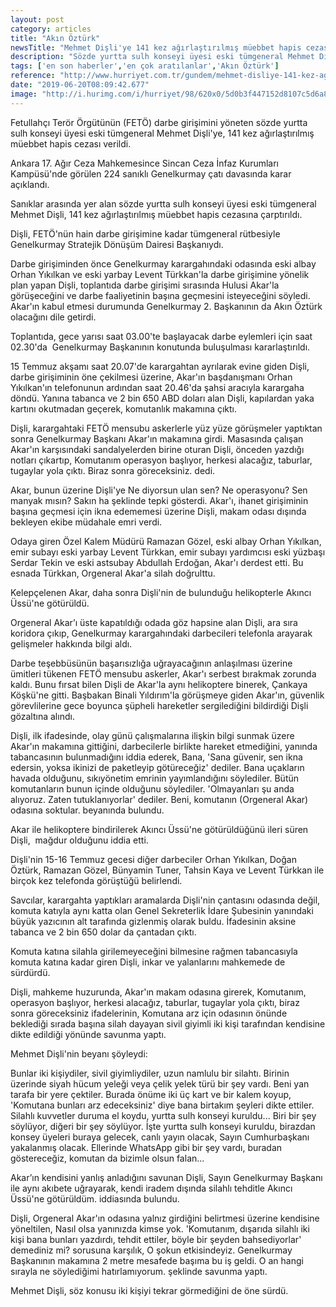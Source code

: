 ```yaml
---
layout: post
category: articles
title: "Akın Öztürk"
newsTitle: "Mehmet Dişli'ye 141 kez ağırlaştırılmış müebbet hapis cezası"
description: "Sözde yurtta sulh konseyi üyesi eski tümgeneral Mehmet Dişli, 141 kez ağırlaştırılmış müebbet hapis cezasına çarptırıldı."
tags: ['en son haberler','en çok aratılanlar','Akın Öztürk']
reference: "http://www.hurriyet.com.tr/gundem/mehmet-disliye-141-kez-agirlastirilmis-muebbet-hapis-cezasi-41249808"
date: "2019-06-20T08:09:42.677"
image: "http://i.hurimg.com/i/hurriyet/98/620x0/5d0b3f447152d8107c5d6a83.jpg"
---
```


<p>Fetullah&ccedil;ı Ter&ouml;r &Ouml;rg&uuml;t&uuml;n&uuml;n (FET&Ouml;) darbe girişimini y&ouml;neten s&ouml;zde yurtta sulh konseyi &uuml;yesi eski t&uuml;mgeneral Mehmet Dişli'ye, 141 kez ağırlaştırılmış m&uuml;ebbet hapis cezası verildi.&nbsp;&nbsp;&nbsp;&nbsp;&nbsp;</p>
<p>Ankara 17. Ağır Ceza Mahkemesince Sincan Ceza İnfaz Kurumları Kamp&uuml;s&uuml;'nde g&ouml;r&uuml;len 224 sanıklı Genelkurmay &ccedil;atı davasında karar a&ccedil;ıklandı.&nbsp;&nbsp;&nbsp;&nbsp;&nbsp;</p>
<p>Sanıklar arasında yer alan s&ouml;zde yurtta sulh konseyi &uuml;yesi eski t&uuml;mgeneral Mehmet Dişli, 141 kez ağırlaştırılmış m&uuml;ebbet hapis cezasına &ccedil;arptırıldı.&nbsp; &nbsp;&nbsp;&nbsp;&nbsp;</p>
<p>Dişli, FET&Ouml;'n&uuml;n hain darbe girişimine kadar t&uuml;mgeneral r&uuml;tbesiyle&nbsp; Genelkurmay Stratejik D&ouml;n&uuml;ş&uuml;m Dairesi Başkanıydı.&nbsp;&nbsp;&nbsp;&nbsp;&nbsp;</p>
<p>Darbe girişiminden &ouml;nce Genelkurmay karargahındaki odasında eski albay Orhan Yıkılkan ve eski yarbay Levent T&uuml;rkkan'la darbe girişimine y&ouml;nelik plan yapan Dişli, toplantıda darbe girişimi sırasında Hulusi Akar'la g&ouml;r&uuml;şeceğini ve darbe faaliyetinin başına ge&ccedil;mesini isteyeceğini s&ouml;yledi. Akar'ın kabul etmesi durumunda Genelkurmay 2. Başkanının da Akın &Ouml;zt&uuml;rk olacağını dile getirdi.&nbsp;&nbsp;&nbsp;&nbsp;&nbsp;</p>
<p>Toplantıda, gece yarısı saat 03.00'te başlayacak darbe eylemleri i&ccedil;in saat 02.30'da&nbsp; Genelkurmay Başkanının konutunda buluşulması kararlaştırıldı.&nbsp;&nbsp;&nbsp;&nbsp;&nbsp;</p>
<p>15 Temmuz akşamı saat 20.07'de karargahtan ayrılarak evine giden Dişli, darbe girişiminin &ouml;ne &ccedil;ekilmesi &uuml;zerine, Akar'ın başdanışmanı Orhan Yıkılkan'ın telefonunun ardından saat 20.46'da şahsi aracıyla karargaha d&ouml;nd&uuml;. Yanına tabanca ve 2 bin 650 ABD doları alan Dişli, kapılardan yaka kartını okutmadan ge&ccedil;erek, komutanlık makamına &ccedil;ıktı.&nbsp;&nbsp;&nbsp;&nbsp;&nbsp;</p>
<p>Dişli, karargahtaki FET&Ouml; mensubu askerlerle y&uuml;z y&uuml;ze g&ouml;r&uuml;şmeler yaptıktan sonra Genelkurmay Başkanı Akar'ın makamına girdi. Masasında &ccedil;alışan Akar'ın karşısındaki sandalyelerden birine oturan Dişli, &ouml;nceden yazdığı notları &ccedil;ıkartıp, Komutanım operasyon başlıyor, herkesi alacağız, taburlar, tugaylar yola &ccedil;ıktı. Biraz sonra g&ouml;receksiniz. dedi.&nbsp;&nbsp;&nbsp;&nbsp;&nbsp;&nbsp;</p>
<p>Akar, bunun &uuml;zerine Dişli'ye Ne diyorsun ulan sen? Ne operasyonu? Sen manyak mısın? Sakın ha şeklinde tepki g&ouml;sterdi. Akar'ı, ihanet girişiminin başına ge&ccedil;mesi i&ccedil;in ikna edememesi &uuml;zerine Dişli, makam odası dışında bekleyen ekibe m&uuml;dahale emri verdi.&nbsp;&nbsp;&nbsp;&nbsp;&nbsp;&nbsp;</p>
<p>Odaya giren &Ouml;zel Kalem M&uuml;d&uuml;r&uuml; Ramazan G&ouml;zel, eski albay Orhan Yıkılkan, emir subayı eski yarbay Levent T&uuml;rkkan, emir subayı yardımcısı eski y&uuml;zbaşı Serdar Tekin ve eski astsubay Abdullah Erdoğan, Akar'ı derdest etti. Bu esnada T&uuml;rkkan, Orgeneral Akar'a silah doğrulttu.&nbsp;&nbsp;&nbsp;&nbsp;&nbsp;</p>
<p>Kelep&ccedil;elenen Akar, daha sonra Dişli'nin de bulunduğu helikopterle Akıncı &Uuml;ss&uuml;'ne g&ouml;t&uuml;r&uuml;ld&uuml;.&nbsp;&nbsp;&nbsp;&nbsp;&nbsp;</p>
<p>Orgeneral Akar&rsquo;ı &uuml;ste kapatıldığı odada g&ouml;z hapsine alan Dişli, ara sıra koridora &ccedil;ıkıp, Genelkurmay karargahındaki darbecileri telefonla arayarak gelişmeler hakkında bilgi aldı.&nbsp;&nbsp;&nbsp;&nbsp;&nbsp;</p>
<p>Darbe teşebb&uuml;s&uuml;n&uuml;n başarısızlığa uğrayacağının anlaşılması &uuml;zerine &uuml;mitleri t&uuml;kenen FET&Ouml; mensubu askerler, Akar'ı serbest bırakmak zorunda kaldı. Bunu fırsat bilen Dişli de Akar'la aynı helikoptere binerek, &Ccedil;ankaya K&ouml;şk&uuml;'ne gitti. Başbakan Binali Yıldırım'la g&ouml;r&uuml;şmeye giden Akar'ın, g&uuml;venlik g&ouml;revlilerine gece boyunca ş&uuml;pheli hareketler sergilediğini bildirdiği Dişli g&ouml;zaltına alındı.&nbsp;&nbsp;&nbsp;&nbsp;&nbsp;&nbsp;</p>
<p>Dişli, ilk ifadesinde, olay g&uuml;n&uuml; &ccedil;alışmalarına ilişkin bilgi sunmak &uuml;zere Akar'ın makamına gittiğini, darbecilerle birlikte hareket etmediğini, yanında tabancasının bulunmadığını iddia ederek, Bana, 'Sana g&uuml;venir, sen ikna edersin, yoksa ikinizi de paketleyip g&ouml;t&uuml;receğiz' dediler. Bana u&ccedil;akların havada olduğunu, sıkıy&ouml;netim emrinin yayımlandığını s&ouml;ylediler. B&uuml;t&uuml;n komutanların bunun i&ccedil;inde olduğunu s&ouml;ylediler. 'Olmayanları şu anda alıyoruz. Zaten tutuklanıyorlar' dediler. Beni, komutanın (Orgeneral Akar) odasına soktular. beyanında bulundu.&nbsp;&nbsp;&nbsp;&nbsp;&nbsp;</p>
<p>Akar ile helikoptere bindirilerek Akıncı &Uuml;ss&uuml;'ne g&ouml;t&uuml;r&uuml;ld&uuml;ğ&uuml;n&uuml; ileri s&uuml;ren Dişli,&nbsp; mağdur olduğunu iddia etti.&nbsp;&nbsp;&nbsp;&nbsp;&nbsp;</p>
<p>Dişli'nin 15-16 Temmuz gecesi diğer darbeciler Orhan Yıkılkan, Doğan &Ouml;zt&uuml;rk, Ramazan G&ouml;zel, B&uuml;nyamin Tuner, Tahsin Kaya ve Levent T&uuml;rkkan ile bir&ccedil;ok kez telefonda g&ouml;r&uuml;şt&uuml;ğ&uuml; belirlendi.&nbsp;&nbsp;&nbsp;&nbsp;&nbsp;&nbsp;</p>
<p>Savcılar, karargahta yaptıkları aramalarda Dişli'nin &ccedil;antasını odasında değil, komuta katıyla aynı katta olan Genel Sekreterlik İdare Şubesinin yanındaki b&uuml;y&uuml;k yazıcının alt tarafında gizlenmiş olarak buldu. İfadesinin aksine tabanca ve 2 bin 650 dolar da &ccedil;antadan &ccedil;ıktı.&nbsp;&nbsp;&nbsp;&nbsp;&nbsp;</p>
<p>Komuta katına silahla girilemeyeceğini bilmesine rağmen tabancasıyla komuta katına kadar giren Dişli, inkar ve yalanlarını mahkemede de s&uuml;rd&uuml;rd&uuml;.&nbsp;&nbsp;&nbsp;&nbsp;&nbsp;</p>
<p>Dişli, mahkeme huzurunda, Akar'ın makam odasına girerek, Komutanım, operasyon başlıyor, herkesi alacağız, taburlar, tugaylar yola &ccedil;ıktı, biraz sonra g&ouml;receksiniz ifadelerinin, Komutana arz i&ccedil;in odasının &ouml;n&uuml;nde beklediği sırada başına silah dayayan sivil giyimli iki kişi tarafından kendisine dikte edildiği y&ouml;n&uuml;nde savunma yaptı.&nbsp;&nbsp;&nbsp;&nbsp;&nbsp;&nbsp;</p>
<p>Mehmet Dişli'nin beyanı ş&ouml;yleydi:&nbsp;&nbsp;&nbsp;&nbsp;&nbsp;</p>
<p>Bunlar iki kişiydiler, sivil giyimliydiler, uzun namlulu bir silahtı. Birinin &uuml;zerinde siyah h&uuml;cum yeleği veya &ccedil;elik yelek t&uuml;r&uuml; bir şey vardı. Beni yan tarafa bir yere &ccedil;ektiler. Burada &ouml;n&uuml;me iki &uuml;&ccedil; kart ve bir kalem koyup, 'Komutana bunları arz edeceksiniz' diye bana birtakım şeyleri dikte ettiler. Silahlı kuvvetler duruma el koydu, yurtta sulh konseyi kuruldu... Biri bir şey s&ouml;yl&uuml;yor, diğeri bir şey s&ouml;yl&uuml;yor. İşte yurtta sulh konseyi kuruldu, birazdan konsey &uuml;yeleri buraya gelecek, canlı yayın olacak, Sayın Cumhurbaşkanı yakalanmış olacak. Ellerinde WhatsApp gibi bir şey vardı, buradan g&ouml;stereceğiz, komutan da bizimle olsun falan...&nbsp;&nbsp;&nbsp;&nbsp;&nbsp;</p>
<p>Akar&rsquo;ın kendisini yanlış anladığını savunan Dişli, Sayın Genelkurmay Başkanı ile aynı akıbete uğrayarak, kendi iradem dışında silahlı tehditle Akıncı &Uuml;ss&uuml;'ne g&ouml;t&uuml;r&uuml;ld&uuml;m. iddiasında bulundu.&nbsp;&nbsp;&nbsp;&nbsp;&nbsp;</p>
<p>Dişli, Orgeneral Akar'ın odasına yalnız girdiğini belirtmesi &uuml;zerine kendisine y&ouml;neltilen, Nasıl olsa yanınızda kimse yok. 'Komutanım, dışarıda silahlı iki kişi bana bunları yazdırdı, tehdit ettiler, b&ouml;yle bir şeyden bahsediyorlar' demediniz mi? sorusuna karşılık, O şokun etkisindeyiz. Genelkurmay Başkanının makamına 2 metre mesafede başıma bu iş geldi. O an hangi sırayla ne s&ouml;ylediğimi hatırlamıyorum. şeklinde savunma yaptı.&nbsp;&nbsp;&nbsp;&nbsp;&nbsp;</p>
<p>Mehmet Dişli, s&ouml;z konusu iki kişiyi tekrar g&ouml;rmediğini de &ouml;ne s&uuml;rd&uuml;.&nbsp;&nbsp;&nbsp;&nbsp;&nbsp;</p>